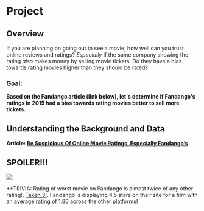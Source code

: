 # Project
## Overview

If you are planning on going out to see a movie, how well can you trust online reviews and ratings? *Especially* if the same company showing the rating *also* makes money by selling movie tickets. Do they have a bias towards rating movies higher than they should be rated?

### Goal:

**Based on the Fandango article (link below), let's determine if Fandango's ratings in 2015 had a bias towards rating movies better to sell more tickets.**


## Understanding the Background and Data


**Article: [Be Suspicious Of Online Movie Ratings, Especially Fandango’s](http://fivethirtyeight.com/features/fandango-movies-ratings/)**



## SPOILER!!!

<img src="https://upload.wikimedia.org/wikipedia/en/6/6f/Taken_3_poster.jpg">

**TRIVIA: Rating of worst movie on Fandango is almost twice of any other rating!, [Taken 3!](https://www.youtube.com/watch?v=tJrfImRCHJ0). Fandango is displaying 4.5 stars on their site for a film with an [average rating of 1.86](https://en.wikipedia.org/wiki/Taken_3#Critical_response) across the other platforms!
